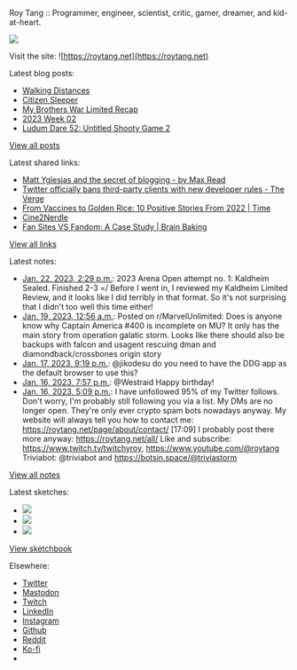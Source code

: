 Roy Tang :: Programmer, engineer, scientist, critic, gamer, dreamer, and kid-at-heart.

![](https://roytang.net/static/img/profile.jpg)

Visit the site: ![https://roytang.net](https://roytang.net)

Latest blog posts:

- [Walking Distances](https://roytang.net/2023/01/walking-distances/)
- [Citizen Sleeper](https://roytang.net/2023/01/citizen-sleeper/)
- [My Brothers War Limited Recap](https://roytang.net/2023/01/mtgbro-limited-recap/)
- [2023 Week 02](https://roytang.net/2023/01/2023-week-02/)
- [Ludum Dare 52: Untitled Shooty Game 2](https://roytang.net/2023/01/ludum-dare-52-shooty-2/)

[View all posts](https://roytang.net/blog)

Latest shared links:

- [Matt Yglesias and the secret of blogging - by Max Read](https://roytang.net/2023/01/07875b94a5eea3471c855831c8699c05/)
- [Twitter officially bans third-party clients with new developer rules - The Verge](https://roytang.net/2023/01/dbfa2ccc40d93fc03df1c473cde8d08f/)
- [From Vaccines to Golden Rice: 10 Positive Stories From 2022 | Time](https://roytang.net/2023/01/2affb393ef0d2f4c8f2d939f72b3d204/)
- [Cine2Nerdle](https://roytang.net/2023/01/b6c766bc0452a71b378a1362d764f45e/)
- [Fan Sites VS Fandom: A Case Study | Brain Baking](https://roytang.net/2023/01/f05a343268feb89b58f0afd65262f5e8/)

[View all links](https://roytang.net/links)

Latest notes:

- [Jan. 22, 2023, 2:29 p.m.](https://roytang.net/2023/01/e1ad8044b445b3bab7f4ad74d1321088/): 2023 Arena Open attempt no. 1: Kaldheim Sealed. Finished 2-3 =/ Before I went in, I reviewed my Kaldheim Limited Review, and it looks like I did terribly in that format. So it&#x27;s not surprising that I didn&#x27;t too well this time either!
- [Jan. 19, 2023, 12:56 a.m.](https://roytang.net/2023/01/10fcbbx/): Posted on r/MarvelUnlimited: Does is anyone know why Captain America #400 is incomplete on MU? It only has the main story from operation galatic storm. Looks like there should also be backups with falcon and usagent rescuing dman and diamondback/crossbones origin story
- [Jan. 17, 2023, 9:19 p.m.](https://roytang.net/2023/01/109704744130699285/): @jikodesu do you need to have the DDG app as the default browser to use this?
- [Jan. 16, 2023, 7:57 p.m.](https://roytang.net/2023/01/1614954978602520576/): @Westraid Happy birthday!
- [Jan. 16, 2023, 5:09 p.m.](https://roytang.net/2023/01/1614912728325578752/): I have unfollowed 95% of my Twitter follows. Don&#x27;t worry, I&#x27;m probably still following you via a list. My DMs are no longer open. They&#x27;re only ever crypto spam bots nowadays anyway. My website will always tell you how to contact me: https://roytang.net/page/about/contact/ [17:09] I probably post there more anyway: https://roytang.net/all/ Like and subscribe: https://www.twitch.tv/twitchyroy, https://www.youtube.com/@roytang Triviabot: @triviabot and https://botsin.space/@triviastorm

[View all notes](https://roytang.net/notes)

Latest sketches:


- ![](https://roytang.net/media/cache/3c/da/3cda657c471879c3cfa81b898b810cd6.jpg)
- ![](https://roytang.net/media/cache/a2/60/a260eacc913ee7c542024b154923702f.jpg)
- ![](https://roytang.net/media/cache/e0/88/e0888b7f7a1e342aba8cced2a0784cc4.jpg)

[View sketchbook](https://roytang.net/albums/sketchbook)


Elsewhere:

- [Twitter](https://twitter.com/roytang)
- [Mastodon](https://indieweb.social/@roytang)
- [Twitch](https://twitch.tv/twitchyroy)
- [LinkedIn](https://www.linkedin.com/in/roytang)
- [Instagram](https://instagram.com/roytang0400)
- [Github](https://github.com/roytang)
- [Reddit](https://reddit.com/u/hungryroy)
- [Ko-fi](https://ko-fi.com/roytang)
- [](mailto:hello@roytang.net)